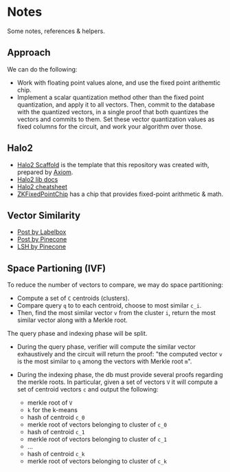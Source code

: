 # Notes

Some notes, references & helpers.

## Approach

We can do the following:

-   Work with floating point values alone, and use the fixed point arithemtic chip.
-   Implement a scalar quantization method other than the fixed point quantization, and apply it to all vectors. Then, commit to the database with the quantized vectors, in a single proof that both quantizes the vectors and commits to them. Set these vector quantization values as fixed columns for the circuit, and work your algorithm over those.

## Halo2

-   [Halo2 Scaffold](https://github.com/axiom-crypto/halo2-scaffold) is the template that this repository was created with, prepared by [Axiom](https://www.axiom.xyz/).
-   [Halo2 lib docs](https://docs.axiom.xyz/zero-knowledge-proofs/getting-started-with-halo2)
-   [Halo2 cheatsheet](https://hackmd.io/@axiom/HyoXzD7Zh)
-   [ZKFixedPointChip](https://github.com/DCMMC/ZKFixedPointChip) has a chip that provides fixed-point arithmetic & math.

## Vector Similarity

-   [Post by Labelbox](https://labelbox.com/blog/how-vector-similarity-search-works/)
-   [Post by Pinecone](https://www.pinecone.io/learn/vector-similarity/)
-   [LSH by Pinecone](https://www.pinecone.io/learn/series/faiss/locality-sensitive-hashing/)

## Space Partioning (IVF)

To reduce the number of vectors to compare, we may do space partitioning:

-   Compute a set of `C` centroids (clusters).
-   Compare query `q` to to each centroid, choose to most similar `c_i`.
-   Then, find the most similar vector `v` from the cluster `i`, return the most similar vector along with a Merkle root.

The query phase and indexing phase will be split.

-   During the query phase, verifier will compute the similar vector exhaustively and the circuit will return the proof: "the computed vector `v` is the most similar to `q` among the vectors with Merkle root `m`".

-   During the indexing phase, the db must provide several proofs regarding the merkle roots. In particular, given a set of vectors `V` it will compute a set of centroid vectors `c` and output the following:

    -   merkle root of `V`
    -   `k` for the k-means
    -   hash of centroid `c_0`
    -   merkle root of vectors belonging to cluster of `c_0`
    -   hash of centroid `c_1`
    -   merkle root of vectors belonging to cluster of `c_1`
    -   ...
    -   hash of centroid `c_k`
    -   merkle root of vectors belonging to cluster of `c_k`
